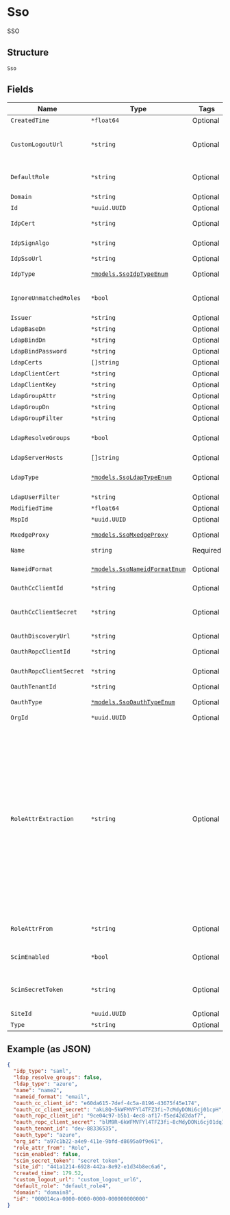 
# Sso

SSO

## Structure

`Sso`

## Fields

| Name | Type | Tags | Description |
|  --- | --- | --- | --- |
| `CreatedTime` | `*float64` | Optional | - |
| `CustomLogoutUrl` | `*string` | Optional | optional, a URL we will redirect the user after user logout from Mist (for some IdP which supports a custom logout URL that is different from SP-initiated SLO process) |
| `DefaultRole` | `*string` | Optional | default role to assign if there’s no match. By default, an assertion is treated as invalid when there’s no role matched |
| `Domain` | `*string` | Optional | - |
| `Id` | `*uuid.UUID` | Optional | - |
| `IdpCert` | `*string` | Optional | if `idp_type`==`saml`. IDP Cert (used to verify the signed response) |
| `IdpSignAlgo` | `*string` | Optional | if `idp_type`==`saml`. Signing algorithm for SAML Assertion |
| `IdpSsoUrl` | `*string` | Optional | IDP Single-Sign-On URL |
| `IdpType` | [`*models.SsoIdpTypeEnum`](../../doc/models/sso-idp-type-enum.md) | Optional | enum: `ldap`, `mxedge_proxy`, `oauth`, `saml`<br>**Default**: `"saml"` |
| `IgnoreUnmatchedRoles` | `*bool` | Optional | ignore any unmatched roles provided in assertion. By default, an assertion is treated as invalid for any unmatched role |
| `Issuer` | `*string` | Optional | if `idp_type`==`saml`. IDP issuer URL |
| `LdapBaseDn` | `*string` | Optional | if `idp_type`==`ldap` |
| `LdapBindDn` | `*string` | Optional | if `idp_type`==`ldap` |
| `LdapBindPassword` | `*string` | Optional | if `idp_type`==`ldap` |
| `LdapCerts` | `[]string` | Optional | if `idp_type`==`ldap` |
| `LdapClientCert` | `*string` | Optional | if `idp_type`==`ldap` |
| `LdapClientKey` | `*string` | Optional | if `idp_type`==`ldap` |
| `LdapGroupAttr` | `*string` | Optional | Only if `ldap_type`==`custom` |
| `LdapGroupDn` | `*string` | Optional | Only if `ldap_type`==`custom` |
| `LdapGroupFilter` | `*string` | Optional | Only if `ldap_type`==`custom` |
| `LdapResolveGroups` | `*bool` | Optional | whether to recursively resolve LDAP groups<br>**Default**: `false` |
| `LdapServerHosts` | `[]string` | Optional | if `idp_type`==`ldap` |
| `LdapType` | [`*models.SsoLdapTypeEnum`](../../doc/models/sso-ldap-type-enum.md) | Optional | if `idp_type`==`ldap`. enum: `azure`, `custom`, `google`, `okta`<br>**Default**: `"azure"` |
| `LdapUserFilter` | `*string` | Optional | Only if `ldap_type`==`custom` |
| `ModifiedTime` | `*float64` | Optional | - |
| `MspId` | `*uuid.UUID` | Optional | - |
| `MxedgeProxy` | [`*models.SsoMxedgeProxy`](../../doc/models/sso-mxedge-proxy.md) | Optional | if `idp_type`==`mxedge_proxy`, this requires `mist_nac` to be enabled on the mxcluster |
| `Name` | `string` | Required | name |
| `NameidFormat` | [`*models.SsoNameidFormatEnum`](../../doc/models/sso-nameid-format-enum.md) | Optional | if `idp_type`==`saml`. enum: `email`, `unspecified`<br>**Default**: `"email"` |
| `OauthCcClientId` | `*string` | Optional | if `oauth_type`==`okta`, Client Credentials |
| `OauthCcClientSecret` | `*string` | Optional | if `oauth_type`==`okta`, oauth_cc_client_secret is RSA private key, of the form "-----BEGIN RSA PRIVATE KEY--...." |
| `OauthDiscoveryUrl` | `*string` | Optional | if `idp_type`==`oauth` |
| `OauthRopcClientId` | `*string` | Optional | ropc = Resource Owner Password Credentials |
| `OauthRopcClientSecret` | `*string` | Optional | oauth_ropc_client_secret can be empty if oauth_type is azure or azure-gov |
| `OauthTenantId` | `*string` | Optional | if `oauth_type`==`okta`, oauth_tenant_id |
| `OauthType` | [`*models.SsoOauthTypeEnum`](../../doc/models/sso-oauth-type-enum.md) | Optional | enum: `azure`, `azure-gov`, `okta`<br>**Default**: `"azure"` |
| `OrgId` | `*uuid.UUID` | Optional | - |
| `RoleAttrExtraction` | `*string` | Optional | optional, custom role attribute parsing scheme<br><br>Supported Role Parsing Schemes<br><br><table><tr><th>Name</th><th>Scheme</th></tr><tr><td>cn</td><td><ul><li>The expected role attribute format in SAML Assertion is “CN=cn,OU=ou1,OU=ou2,…”</li><li>CN (the key) is case insensitive and exactly 1 CN is expected (or the entire entry will be ignored)</li><li>E.g. if role attribute is “CN=cn,OU=ou1,OU=ou2” then parsed role value is “cn”</li></ul></td></tr></table><br> |
| `RoleAttrFrom` | `*string` | Optional | name of the attribute in SAML Assertion to extract role from<br>**Default**: `"Role"` |
| `ScimEnabled` | `*bool` | Optional | indicates if SCIM provisioning is enabled for the OAuth IDP<br>**Default**: `false` |
| `ScimSecretToken` | `*string` | Optional | scim_secret_token (generated by caller, crypto-random) is used as the Bearer token in the Authorization header of SCIM provisioning requests by the IDP |
| `SiteId` | `*uuid.UUID` | Optional | - |
| `Type` | `*string` | Optional | - |

## Example (as JSON)

```json
{
  "idp_type": "saml",
  "ldap_resolve_groups": false,
  "ldap_type": "azure",
  "name": "name2",
  "nameid_format": "email",
  "oauth_cc_client_id": "e60da615-7def-4c5a-8196-43675f45e174",
  "oauth_cc_client_secret": "akL8Q~5kWFMVFYl4TFZ3fi~7cMdyDONi6cj01cpH",
  "oauth_ropc_client_id": "9ce04c97-b5b1-4ec8-af17-f5ed42d2daf7",
  "oauth_ropc_client_secret": "blM9R~6kWFMVFYl4TFZ3fi~8cMdyDONi6cj01dqI",
  "oauth_tenant_id": "dev-88336535",
  "oauth_type": "azure",
  "org_id": "a97c1b22-a4e9-411e-9bfd-d8695a0f9e61",
  "role_attr_from": "Role",
  "scim_enabled": false,
  "scim_secret_token": "secret token",
  "site_id": "441a1214-6928-442a-8e92-e1d34b8ec6a6",
  "created_time": 179.52,
  "custom_logout_url": "custom_logout_url6",
  "default_role": "default_role4",
  "domain": "domain8",
  "id": "000014ca-0000-0000-0000-000000000000"
}
```

